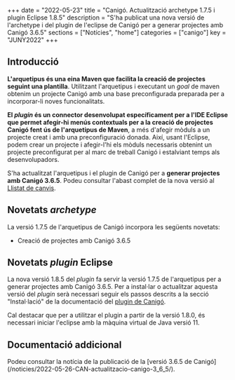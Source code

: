 +++
date = "2022-05-23"
title = "Canigó. Actualització archetype 1.7.5 i plugin Eclipse 1.8.5"
description = "S'ha publicat una nova versió de l'archetype i del plugin de l'eclipse de Canigó per a generar projectes amb Canigó 3.6.5"
sections = ["Notícies", "home"]
categories = ["canigo"]
key = "JUNY2022"
+++

## Introducció

**L'arquetipus és una eina Maven que facilita la creació de projectes seguint una plantilla**. Utilitzant l'arquetipus i
executant un _goal_ de maven obtenim un projecte Canigó amb una base preconfigurada preparada per a incorporar-li noves
funcionalitats.

**El _plugin_ és un connector desenvolupat específicament per a l'IDE Eclipse que permet afegir-hi menús contextuals
per a la creació de projectes Canigó fent ús de l'arquetipus de Maven**, a més d'afegir mòduls a un projecte creat i
amb una preconfiguració donada. Així, usant l'Eclipse, podem crear un projecte i afegir-l'hi els mòduls necessaris
obtenint un projecte preconfigurat per al marc de treball Canigó i estalviant temps als desenvolupadors.

S'ha actualitzat l'arquetipus i el plugin de Canigó per a **generar projectes amb Canigó 3.6.5**.
Podeu consultar l'abast complet de la nova versió al
[Llistat de canvis](/canigo-fwk-docs/documentacio-per-versions/3.6LTS/3.6.5/llistat-de-canvis/).

## Novetats _archetype_

La versió 1.7.5 de l'arquetipus de Canigó incorpora les següents novetats:

- Creació de projectes amb Canigó 3.6.5

## Novetats _plugin_ Eclipse

La nova versió 1.8.5 del _plugin_ fa servir la versió 1.7.5 de l'arquetipus per a generar projectes amb Canigó 3.6.5.
Per a instal·lar o actualitzar aquesta versió del _plugin_ serà necessari seguir els passos descrits a la secció
"Instal·lació" de la documentació del [plugin de Canigó](/canigo-fwk-docs/entorn-de-desenvolupament/plugin-eclipse/).

Cal destacar que per a utilitzar el plugin a partir de la versió 1.8.0, és necessari iniciar l'eclipse amb la màquina
virtual de Java versió 11.

## Documentació addicional

Podeu consultar la notícia de la publicació de la [versió 3.6.5 de Canigó]
(/noticies/2022-05-26-CAN-actualitzacio-canigo-3_6_5/).